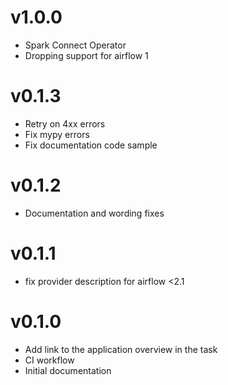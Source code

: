 # v1.0.0
- Spark Connect Operator
- Dropping support for airflow 1

# v0.1.3
- Retry on 4xx errors
- Fix mypy errors
- Fix documentation code sample

# v0.1.2 
- Documentation and wording fixes

# v0.1.1 
- fix provider description for airflow <2.1

# v0.1.0
- Add link to the application overview in the task
- CI workflow
- Initial documentation
